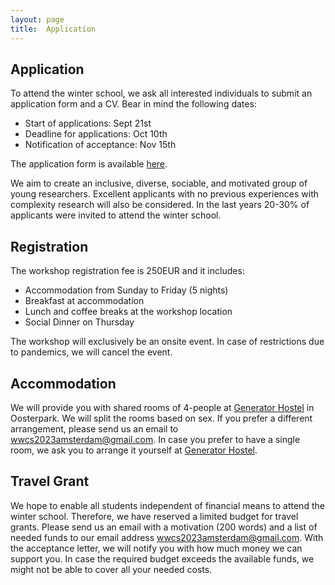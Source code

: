 ```yaml
---
layout: page
title:  Application
---
```


## Application

To attend the winter school, we ask all interested individuals to submit an application form and a CV. Bear in mind the following dates:

- Start of applications: Sept 21st
- Deadline for applications: Oct 10th
- Notification of acceptance: Nov 15th

The application form is available [here](https://forms.gle/x5U1eX4tpsoRYzHS7).

We aim to create an inclusive, diverse, sociable, and motivated group of young researchers. Excellent applicants with no previous experiences with complexity research will also be considered. In the last years 20-30% of applicants were invited to attend the winter school.

## Registration

The workshop registration fee is 250EUR and it includes:
- Accommodation from Sunday to Friday (5 nights)
- Breakfast at accommodation
- Lunch and coffee breaks at the workshop location
- Social Dinner on Thursday

The workshop will exclusively be an onsite event. In case of restrictions due to pandemics, we will cancel the event.

## Accommodation

We will provide you with shared rooms of 4-people at [Generator Hostel](https://staygenerator.com/hostels/amsterdam) in Oosterpark. We will split the rooms based on sex. If you prefer a different arrangement, please send us an email to [wwcs2023amsterdam@gmail.com](mailto:wwcs2023amsterdam@gmail.com). In case you prefer to have a single room, we ask you to arrange it yourself at [Generator Hostel](https://staygenerator.com/hostels/amsterdam).


## Travel Grant

We hope to enable all students independent of financial means to attend the winter school. Therefore, we have reserved a limited budget for travel grants. Please send us an email with a motivation (200 words) and a list of needed funds to our email address [wwcs2023amsterdam@gmail.com](mailto:wwcs2023amsterdam@gmail.com). With the acceptance letter, we will notify you with how much money we can support you. In case the required budget exceeds the available funds, we might not be able to cover all your needed costs.